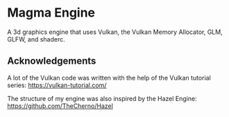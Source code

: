 # Magma Engine

A 3d graphics engine that uses Vulkan, the Vulkan Memory Allocator, GLM, GLFW, and shaderc.


## Acknowledgements

A lot of the Vulkan code was written with the help of the Vulkan tutorial series:
https://vulkan-tutorial.com/

The structure of my engine was also inspired by the Hazel Engine: 
https://github.com/TheCherno/Hazel
